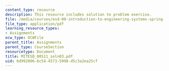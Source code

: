 ```yaml
---
content_type: resource
description: This resource includes solution to problem exercise.
file: /media/courses/esd-00-introduction-to-engineering-systems-spring-2011/6d9928066c5445735998d5c3a2ea25cf_MITESD_00S11_soln03.pdf
file_type: application/pdf
learning_resource_types:
- Assignments
ocw_type: OCWFile
parent_title: Assignments
parent_type: CourseSection
resourcetype: Document
title: MITESD_00S11_soln03.pdf
uid: 6d992806-6c54-4573-5998-d5c3a2ea25cf
---
```


